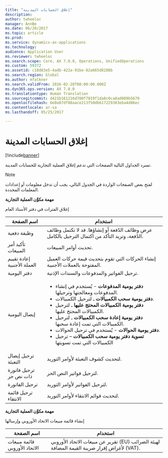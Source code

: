 ```yaml
---
title: "إغلاق الحسابات المدينة"
description: 
author: twheeloc
manager: AnnBe
ms.date: 06/20/2017
ms.topic: article
ms.prod: 
ms.service: dynamics-ax-applications
ms.technology: 
audience: Application User
ms.reviewer: twheeloc
ms.search.scope: Core, AX 7.0.0, Operations, UnifiedOperations
ms.custom: 59372
ms.assetid: c18d83e5-4adb-422a-91be-82a665d8288b
ms.search.region: Global
ms.author: mfalkner
ms.search.validFrom: 2016-02-28T00:00:00.000Z
ms.dyn365.ops.version: AX 7.0.0
ms.translationtype: Human Translation
ms.sourcegitcommit: d421b161216d700f7819f1da8c0ca8ad089b5670
ms.openlocfilehash: 6e8e87df88aace213f50db617229383eba4d86ec
ms.contentlocale: ar-sa
ms.lasthandoff: 05/25/2017

---
```


# <a name="close-accounts-receivable"></a>إغلاق الحسابات المدينة

[!include[banner](../includes/banner.md)]




تسرد الجداول التالية الصفحات التي تدعم إغلاق العملية التجارية للحسابات المدينة.

> [!NOTE] 
> لفتح بعض الصفحات الواردة في الجدول التالي، يجب أن تدخل معلومات أو إعدادات المعلمات المحددة.

**مهمة مكوِّن العملية التجارية**                   

إغلاق الفترات في دفتر الأستاذ العام

| اسم الصفحة                            | استخدام                                                                                      |
|--------------------------------------|--------------------------------------------------------------------------------------------|
|وظيفة دفعية                             | عرض وظائف الدُفعة أو إنشاؤها. قد لا تكتمل وظائف الدُفعة، وتريد التأكد من اكتمال الترحيل بالكامل.                                                                                                               |
|تأكيد أمر المبيعات                   | تحديث أوامر المبيعات.                                                                       |
|إعادة تقييم العملة الأجنبية          | إنشاء الحركات التي تقوم بتحديث قيمة حركات العميل المفتوحة بالعملات الأجنبية.                                                                                                                         |
| دفتر اليومية                              | ترحيل الفواتير والمدفوعات والسندات الإذنية.                                             |
| إيصال اليومية                      |<ul><li>**دفتر يومية المدفوعات** - يُستخدم في إنشاء المدفوعات ومعالجتها وترحيلها.</li><li>**‏‏دفتر يومية سحب الكمبيالات** ـ لترحيل الكمبيالات.</li><li>**‏‏دفتر يومية الكمبيالات المحتج عليها** ـ لترحيل الكمبيالات المحتج عليها.</li><li>**دفتر يومية إعادة سحب الكمبيالات** ـ لترحيل الكمبيالات التي تمت إعادة سحبها.</li><li>**دفتر يومية الحوالات** - يُستخدم في ترحيل الحوالات.</li><li>**تسوية دفتر يومية سحب الكمبيالات** – ترحيل الكمبيالات التي تمت تسويتها</li></ul>                   |
| ترحيل إيصال التعبئة                 | لتحديث كشوف التعبئة لأوامر التوريد.                                                     |
| ترحيل فاتورة ذات نص حر               | لترحيل فواتير النص الحر.                                                                   |
| ترحيل الفاتورة                      | لترحيل الفواتير لأوامر التوريد.                                                            |
| ترحيل قائمة الانتقاء                 |لتحديث قوائم الانتقاء لأوامر التوريد.                                                      |

**مهمة مكوِّن العملية التجارية**   

إنشاء قائمة مبيعات الاتحاد الأوروبي وإرسالها

| اسم الصفحة                            | استخدام                                                                                      |
|--------------------------------------|--------------------------------------------------------------------------------------------|
|قائمة مبيعات الاتحاد الأوروبي                         | تقرير عن مبيعات الاتحاد الأوروبي (EU) لهيئة الضرائب لأغراض إقرار ضريبة القيمة المضافة (VAT).                                                                                                                           |







